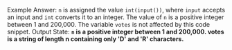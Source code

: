 Example Answer: 
`n` is assigned the value `int(input())`, where `input` accepts an input and `int` converts it to an integer. The value of `n` is a positive integer between 1 and 200,000. The variable `votes` is not affected by this code snippet.
Output State: **`n` is a positive integer between 1 and 200,000. votes is a string of length n containing only 'D' and 'R' characters.**